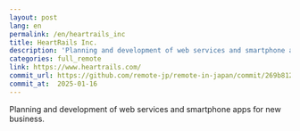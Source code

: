```yaml
---
layout: post
lang: en
permalink: /en/heartrails_inc
title: HeartRails Inc.
description: 'Planning and development of web services and smartphone apps for new business.'
categories: full_remote
link: https://www.heartrails.com/
commit_url: https://github.com/remote-jp/remote-in-japan/commit/269b8121aa196f71e3b6ae053662484bf0056892
commit_at:  2025-01-16
---
```


<p>Planning and development of web services and smartphone apps for new business.</p>
